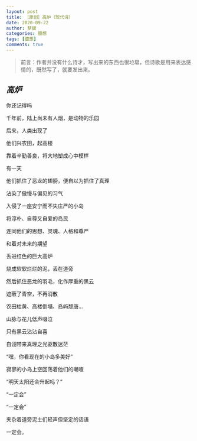 ```yaml
---
layout: post
title: ［原创］高炉（现代诗）
date: 2020-09-22
author: 梦貘
categories: 臆想
tags: [臆想]
comments: true
--- 
```


> 前言：作者并没有什么诗才，写出来的东西也很垃圾，但诗歌是用来表达感情的，既然写了，就要发出来。

## *高炉*

你还记得吗

千年前，陆上尚未有人烟，是动物的乐园

后来，人类出现了

他们兴农田，起高楼

靠着辛勤善良，将大地塑成心中模样

有一天

他们抓住了恶龙的翅膀，便自以为抓住了真理

沾染了傲慢与偏见的习气

入侵了一座安宁而不失庄严的小岛

将淳朴、自尊又自爱的岛民

连同他们的思想、灵魂、人格和尊严

和着对未来的期望

丢进红色的巨大高炉

烧成软软烂烂的泥，丢在道旁

然后抓住恶龙的羽毛，化作厚重的黑云

遮蔽了青空，不再消散

农田枯黄、高楼倒塌、岛屿颓唐…

山脉与花儿低声啜泣

只有黑云沾沾自喜

自诩带来真理之光驱散迷茫

“嘿，你看现在的小岛多美好”

寂寥的小岛上空回荡着他们的嘲喳

“明天太阳还会升起吗？”

“一定会”

“一定会”

夹杂着道旁泥土们轻声但坚定的话语

一定会。
